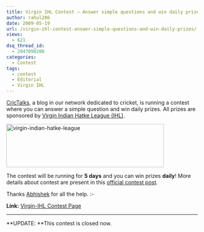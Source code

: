 ```yaml
---
title: Virgin IHL Contest – Answer simple questions and win daily prizes!
author: rahul286
date: 2009-05-19
url: /virgin-ihl-contest-answer-simple-questions-and-win-daily-prizes/
views:
  - 621
dsq_thread_id:
  - 2947098208
categories:
  - Contest
tags:
  - contest
  - Editorial
  - Virgin IHL
---
```

<a href="http://www.crictalks.com/" onclick="_gaq.push(['_trackEvent', 'outbound-article', 'http://www.crictalks.com/', 'CricTalks']);" >CricTalks</a>, a blog in our network dedicated to cricket, is running a contest where you can answer a simple question and win daily prizes. All prizes are sponsored by <a href="http://www.indianhatkeleague.com/" onclick="_gaq.push(['_trackEvent', 'outbound-article', 'http://www.indianhatkeleague.com/', 'Virgin Indian Hatke League (IHL)']);" >Virgin Indian Hatke League (IHL)</a>.

<img class="aligncenter size-full wp-image-8819" src="http://cdn.devilsworkshop.org/files/2009/05/virgin-indian-hatke-league.png" alt="virgin-indian-hatke-league" width="415" height="114" />

The contest will be running for **5 days** and you can win prizes **daily**! More details about contest are present in this <a href="http://www.crictalks.com/virgin-ihl-contest-answer-a-simple-question-and-win-free-goodies-day-1/" onclick="_gaq.push(['_trackEvent', 'outbound-article', 'http://www.crictalks.com/virgin-ihl-contest-answer-a-simple-question-and-win-free-goodies-day-1/', 'official contest post']);" >official contest post</a>.

Thanks <a href="http://freegyaan.com/" onclick="_gaq.push(['_trackEvent', 'outbound-article', 'http://freegyaan.com/', 'Abhishek']);" >Abhishek</a> for all the help. <img src="http://devilsworkshop.org/wp-includes/images/smilies/simple-smile.png" alt=":-)" class="wp-smiley" style="height: 1em; max-height: 1em;" />

**Link:** <a href="http://www.crictalks.com/virgin-ihl-contest-answer-a-simple-question-and-win-free-goodies-day-1/" onclick="_gaq.push(['_trackEvent', 'outbound-article', 'http://www.crictalks.com/virgin-ihl-contest-answer-a-simple-question-and-win-free-goodies-day-1/', 'Virgin-IHL Contest Page']);" >Virgin-IHL Contest Page</a>

* * *

**UPDATE: **This contest is closed now.
